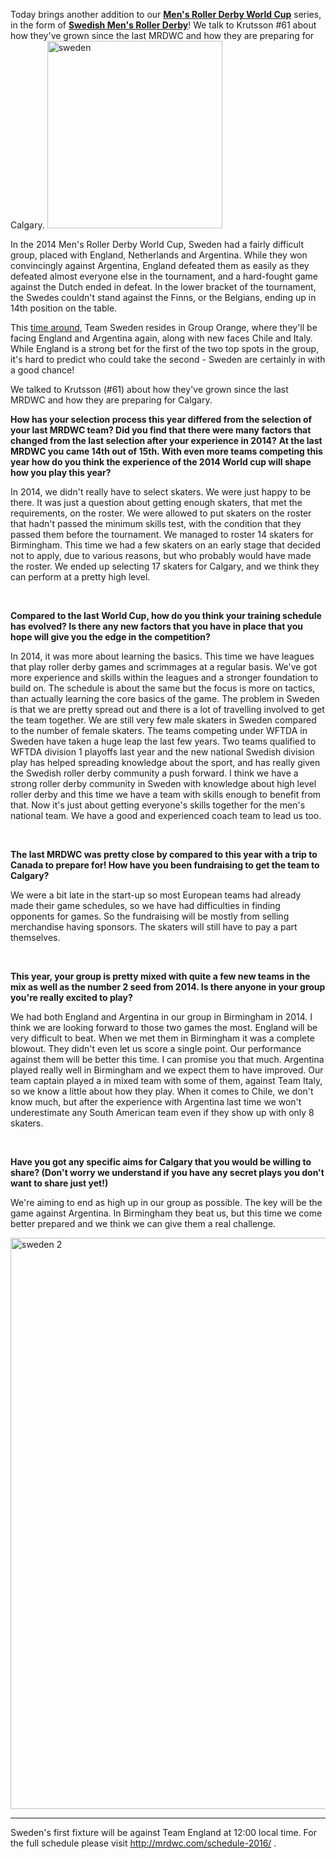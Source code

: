 <html><body><p>Today brings another addition to our <strong><a href="http://mrdwc.com/">Men's Roller Derby World Cup</a></strong> series, in the form of <strong><a href="https://www.facebook.com/SwedishMensRollerDerby">Swedish Men's Roller Derby</a></strong>! We talk to Krutsson #61 about how they've grown since the last MRDWC and how they are preparing for Calgary.

<img class="size-medium wp-image-7879 aligncenter" src="https://www.scottishrollerderbyblog.com/2016/06/sweden.jpg?w=280" alt="sweden" width="280" height="300">

In the 2014 Men's Roller Derby World Cup, Sweden had a fairly difficult group, placed with England, Netherlands and Argentina. While they won convincingly against Argentina, England defeated them as easily as they defeated almost everyone else in the tournament, and a hard-fought game against the Dutch ended in defeat. In the lower bracket of the tournament, the Swedes couldn't stand against the Finns, or the Belgians, ending up in 14th position on the table.

This <a href="http://mrdwc.com/schedule-2016/">time around</a>, Team Sweden resides in Group Orange, where they'll be facing England and Argentina again, along with new faces Chile and Italy. While England is a strong bet for the first of the two top spots in the group, it's hard to predict who could take the second - Sweden are certainly in with a good chance!

We talked to Krutsson (#61) about how they've grown since the last MRDWC and how they are preparing for Calgary.

<strong>How has your selection process this year differed from the selection of your last MRDWC team? Did you find that there were many factors that changed from the last selection after your experience in 2014?</strong> <strong>At the last MRDWC you came 14th out of 15th. With even more teams competing this year how do you think the experience of the 2014 World cup will shape how you play this year?</strong>

In 2014, we didn't really have to select skaters. We were just happy to be there. It was just a question about getting enough skaters, that met the requirements, on the roster. We were allowed to put skaters on the roster that hadn't passed the minimum skills test, with the condition that they passed them before the tournament. We managed to roster 14 skaters for Birmingham. This time we had a few skaters on an early stage that decided not to apply, due to various reasons, but who probably would have made the roster. We ended up selecting 17 skaters for Calgary, and we think they can perform at a pretty high level.

 

<strong>Compared to the last World Cup, how do you think your training schedule has evolved? Is there any new factors that you have in place that you hope will give you the edge in the competition?</strong>

In 2014, it was more about learning the basics. This time we have leagues that play roller derby games and scrimmages at a regular basis. We've got more experience and skills within the leagues and a stronger foundation to build on. The schedule is about the same but the focus is more on tactics, than actually learning the core basics of the game. The problem in Sweden is that we are pretty spread out and there is a lot of travelling involved to get the team together.
We are still very few male skaters in Sweden compared to the number of female skaters. The teams competing under WFTDA in Sweden have taken a huge leap the last few years. Two teams qualified to WFTDA division 1 playoffs last year and the new national Swedish division play has helped spreading knowledge about the sport, and has really given the Swedish roller derby community a push forward. I think we have a strong roller derby community in Sweden with knowledge about high level roller derby and this time we have a team with skills enough to benefit from that. Now it's just about getting everyone's skills together for the men's national team. We have a good and experienced coach team to lead us too.

 

<strong>The last MRDWC was pretty close by compared to this year with a trip to Canada to prepare for! How have you been fundraising to get the team to Calgary? </strong>

We were a bit late in the start-up so most European teams had already made their game schedules, so we have had difficulties in finding opponents for games. So the fundraising will be mostly from selling merchandise having sponsors. The skaters will still have to pay a part themselves.

 

<strong>This year, your group is pretty mixed with quite a few new teams in the mix as well as the number 2 seed from 2014. Is there anyone in your group you're really excited to play?</strong>

We had both England and Argentina in our group in Birmingham in 2014. I think we are looking forward to those two games the most. England will be very difficult to beat. When we met them in Birmingham it was a complete blowout. They didn't even let us score a single point. Our performance against them will be better this time. I can promise you that much. Argentina played really well in Birmingham and we expect them to have improved. Our team captain played a in mixed team with some of them, against Team Italy, so we know a little about how they play. When it comes to Chile, we don't know much, but after the experience with Argentina last time we won't underestimate any South American team even if they show up with only 8 skaters.

<strong> </strong>

<strong>Have you got any specific aims for Calgary that you would be willing to share? (Don't worry we understand if you have any secret plays you don't want to share just yet!)</strong>

We're aiming to end as high up in our group as possible. The key will be the game against Argentina. In Birmingham they beat us, but this time we come better prepared and we think we can give them a real challenge.

<img class="aligncenter size-full wp-image-7878" src="/2016/06/sweden-2.jpg" alt="sweden 2" width="960" height="914">

</p><hr>

Sweden's first fixture will be against Team England at 12:00 local time. For the full schedule please visit <a href="http://mrdwc.com/schedule-2016/" target="_blank">http://mrdwc.com/schedule-2016/</a> .</body></html>
